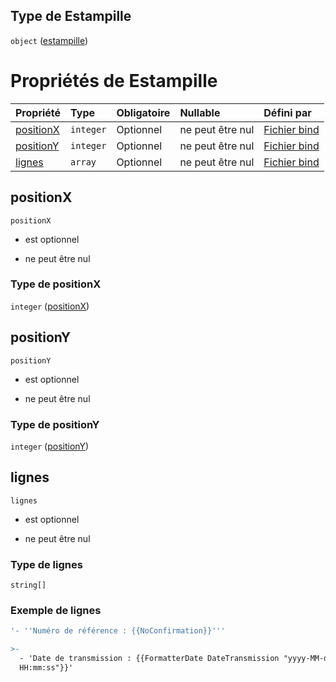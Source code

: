 ## Type de Estampille

`object` ([estampille](frw-bind-definitions-estampille.md))

# Propriétés de Estampille

| Propriété               | Type      | Obligatoire | Nullable         | Défini par                                                                                                                          |
| :---------------------- | :-------- | :---------- | :--------------- | :---------------------------------------------------------------------------------------------------------------------------------- |
| [positionX](#positionx) | `integer` | Optionnel   | ne peut être nul | [Fichier bind](frw-bind-definitions-estampille-properties-positionx.md "schemas/bind#/definitions/Estampille/properties/positionX") |
| [positionY](#positiony) | `integer` | Optionnel   | ne peut être nul | [Fichier bind](frw-bind-definitions-estampille-properties-positiony.md "schemas/bind#/definitions/Estampille/properties/positionY") |
| [lignes](#lignes)       | `array`   | Optionnel   | ne peut être nul | [Fichier bind](frw-bind-definitions-estampille-properties-lignes.md "schemas/bind#/definitions/Estampille/properties/lignes")       |

## positionX



`positionX`

*   est optionnel

*   ne peut être nul

### Type de positionX

`integer` ([positionX](frw-bind-definitions-estampille-properties-positionx.md))

## positionY



`positionY`

*   est optionnel

*   ne peut être nul

### Type de positionY

`integer` ([positionY](frw-bind-definitions-estampille-properties-positiony.md))

## lignes



`lignes`

*   est optionnel

*   ne peut être nul

### Type de lignes

`string[]`

### Exemple de lignes

```yaml
'- ''Numéro de référence : {{NoConfirmation}}'''

```

```yaml
>-
  - 'Date de transmission : {{FormatterDate DateTransmission "yyyy-MM-dd
  HH:mm:ss"}}'

```
